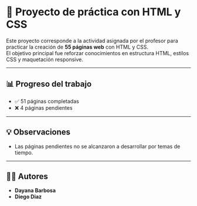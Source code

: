 # 📄 Proyecto de práctica con HTML y CSS

Este proyecto corresponde a la actividad asignada por el profesor para practicar la creación de **55 páginas web** con HTML y CSS.  
El objetivo principal fue reforzar conocimientos en estructura HTML, estilos CSS y maquetación responsive.

---


## 📊 Progreso del trabajo
- ✅ 51 páginas completadas
- ❌ 4 páginas pendientes

---

## 💡 Observaciones
- Las páginas pendientes no se alcanzaron a desarrollar por temas de tiempo.

---

## 👩‍💻 Autores
- **Dayana Barbosa**
- **Diego Diaz**
